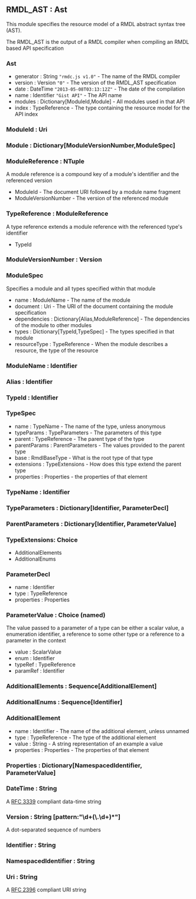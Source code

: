 
RMDL_AST : Ast
---------
This module specifies the resource model of a RMDL abstract syntax tree (AST).

The RMDL_AST is the output of a RMDL compiler when compiling an RMDL based API specification

### Ast
* generator : String `"rmdc.js v1.0"` 		- The name of the RMDL compiler
* version : Version `"0"` 					- The version of the RMDL_AST specification 
* date : DateTime `"2013-05-08T03:13:12Z"`	- The date of the compilation
* name : Identifier `"Gist API"`			- The API name
* modules : Dictionary[ModuleId,Module] 	- All modules used in that API
* index : TypeReference 					- The type containing the resource model for the API index


### ModuleId : Uri
### Module : Dictionary[ModuleVersionNumber,ModuleSpec]
### ModuleReference : NTuple

A module reference is a compound key of a module's identifier and the referenced version

* ModuleId									- The document URI followed by a module name fragment
* ModuleVersionNumber						- The version of the referenced module 

### TypeReference : ModuleReference

A type reference extends a module reference with the referenced type's identifier

* TypeId

### ModuleVersionNumber : Version

### ModuleSpec
Specifies a module and all types specified within that module

* name : ModuleName 						- The name of the module
* document : Uri 							- The URI of the document containing the module specification
* dependencies : Dictionary[Alias,ModuleReference] - The dependencies of the module to other modules
* types : Dictionary[TypeId,TypeSpec] 	- The types specified in that module
* resourceType : TypeReference 				- When the module describes a resource, the type of the resource

### ModuleName : Identifier
### Alias : Identifier
### TypeId : Identifier

### TypeSpec
* name : TypeName							- The name of the type, unless anonymous
* typeParams : TypeParameters				- The parameters of this type
* parent : TypeReference					- The parent type of the type
* parentParams : ParentParameters			- The values provided to the parent type
* base : RmdlBaseType						- What is the root type of that type
* extensions : TypeExtensions				- How does this type extend the parent type
* properties : Properties					- the properties of that element

### TypeName : Identifier
### TypeParameters : Dictionary[Identifier, ParameterDecl]
### ParentParameters : Dictionary[Identifier, ParameterValue]
### TypeExtensions: Choice
* AdditionalElements
* AdditionalEnums

### ParameterDecl
* name : Identifier
* type : TypeReference
* properties : Properties

### ParameterValue : Choice (named)

The value passed to a parameter of a type can be either a scalar value, a enumeration identifier, a reference to some other type or a reference to a parameter in the context 

* value : ScalarValue
* enum : Identifier
* typeRef : TypeReference
* paramRef : Identifier

### AdditionalElements : Sequence[AdditionalElement]
### AdditionalEnums : Sequence[Identifier]

### AdditionalElement

* name : Identifier							- The name of the additional element, unless unnamed
* type : TypeReference						- The type of the additional element
* value : String							- A string representation of an example a value
* properties : Properties					- The properties of that element

### Properties : Dictionary[NamespacedIdentifier, ParameterValue]

### DateTime : String
A [RFC 3339](http://tools.ietf.org/html/rfc3339#section-5.6) compliant data-time string

### Version : String [pattern:"\\d+(\\.\\d+)*"]
A dot-separated sequence of numbers

### Identifier : String

### NamespacedIdentifier : String

### Uri : String
A [RFC 2396](http://tools.ietf.org/html/rfc2396) compliant URI string